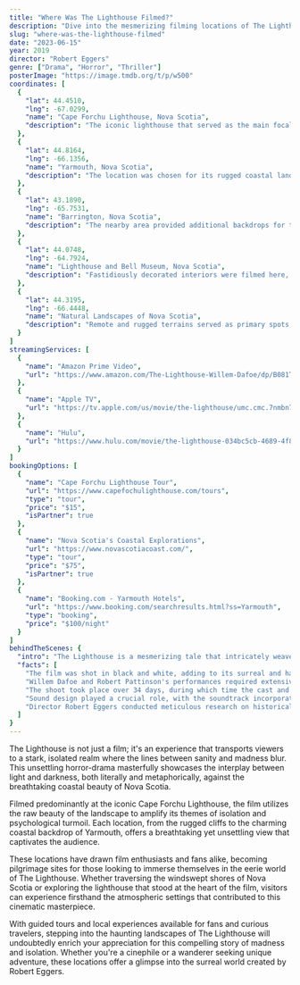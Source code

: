 ```yaml
---
title: "Where Was The Lighthouse Filmed?"
description: "Dive into the mesmerizing filming locations of The Lighthouse, a surreal journey into isolation, madness, and the supernatural set against the backdrop of stunning landscapes."
slug: "where-was-the-lighthouse-filmed"
date: "2023-06-15"
year: 2019
director: "Robert Eggers"
genre: ["Drama", "Horror", "Thriller"]
posterImage: "https://image.tmdb.org/t/p/w500"
coordinates: [
  { 
    "lat": 44.4510, 
    "lng": -67.0299, 
    "name": "Cape Forchu Lighthouse, Nova Scotia", 
    "description": "The iconic lighthouse that served as the main focal point, providing a haunting and atmospheric aura."
  },
  { 
    "lat": 44.8164, 
    "lng": -66.1356, 
    "name": "Yarmouth, Nova Scotia", 
    "description": "The location was chosen for its rugged coastal landscapes that enhanced the film's eerie and claustrophobic setting."
  },
  { 
    "lat": 43.1890, 
    "lng": -65.7531, 
    "name": "Barrington, Nova Scotia", 
    "description": "The nearby area provided additional backdrops for the film’s atmospheric scenes, characterized by seaside charm."
  },
  { 
    "lat": 44.0748, 
    "lng": -64.7924, 
    "name": "Lighthouse and Bell Museum, Nova Scotia", 
    "description": "Fastidiously decorated interiors were filmed here, contributing to the film’s authenticity."
  },
  { 
    "lat": 44.3195, 
    "lng": -66.4448, 
    "name": "Natural Landscapes of Nova Scotia", 
    "description": "Remote and rugged terrains served as primary spots, emphasizing the film's themes of isolation."
  }
]
streamingServices: [
  {
    "name": "Amazon Prime Video",
    "url": "https://www.amazon.com/The-Lighthouse-Willem-Dafoe/dp/B081T27TT8"
  },
  {
    "name": "Apple TV",
    "url": "https://tv.apple.com/us/movie/the-lighthouse/umc.cmc.7nmbn7ze1e5ujpj8d9xuv1xz"
  },
  {
    "name": "Hulu",
    "url": "https://www.hulu.com/movie/the-lighthouse-034bc5cb-4689-4f8c-9d84-eb02c597a4b7"
  }
]
bookingOptions: [
  {
    "name": "Cape Forchu Lighthouse Tour",
    "url": "https://www.capefochulighthouse.com/tours",
    "type": "tour",
    "price": "$15",
    "isPartner": true
  },
  {
    "name": "Nova Scotia's Coastal Explorations",
    "url": "https://www.novascotiacoast.com/",
    "type": "tour",
    "price": "$75",
    "isPartner": true
  },
  {
    "name": "Booking.com - Yarmouth Hotels",
    "url": "https://www.booking.com/searchresults.html?ss=Yarmouth",
    "type": "booking",
    "price": "$100/night"
  }
]
behindTheScenes: {
  "intro": "The Lighthouse is a mesmerizing tale that intricately weaves themes of isolation, insanity, and the supernatural into its fabric. Shot predominantly in the stunning yet eerie landscapes of Nova Scotia, Canada, the film is a masterclass in atmospheric storytelling, employing both stark visuals and compelling performances.",
  "facts": [
    "The film was shot in black and white, adding to its surreal and haunting aesthetic.",
    "Willem Dafoe and Robert Pattinson's performances required extensive collaboration, creating a unique chemistry on-screen.",
    "The shoot took place over 34 days, during which time the cast and crew faced harsh weather conditions that enhanced the film’s isolating mood.",
    "Sound design played a crucial role, with the soundtrack incorporating the sounds of the sea and the lighthouse's eerie ambiance.",
    "Director Robert Eggers conducted meticulous research on historical lighthouse keepers to authentically portray the characters' psychological descent."
  ]
}
---
```


<TheLighthouseGuide />

The Lighthouse is not just a film; it's an experience that transports viewers to a stark, isolated realm where the lines between sanity and madness blur. This unsettling horror-drama masterfully showcases the interplay between light and darkness, both literally and metaphorically, against the breathtaking coastal beauty of Nova Scotia.

Filmed predominantly at the iconic Cape Forchu Lighthouse, the film utilizes the raw beauty of the landscape to amplify its themes of isolation and psychological turmoil. Each location, from the rugged cliffs to the charming coastal backdrop of Yarmouth, offers a breathtaking yet unsettling view that captivates the audience.

These locations have drawn film enthusiasts and fans alike, becoming pilgrimage sites for those looking to immerse themselves in the eerie world of The Lighthouse. Whether traversing the windswept shores of Nova Scotia or exploring the lighthouse that stood at the heart of the film, visitors can experience firsthand the atmospheric settings that contributed to this cinematic masterpiece.

With guided tours and local experiences available for fans and curious travelers, stepping into the haunting landscapes of The Lighthouse will undoubtedly enrich your appreciation for this compelling story of madness and isolation. Whether you're a cinephile or a wanderer seeking unique adventure, these locations offer a glimpse into the surreal world created by Robert Eggers.